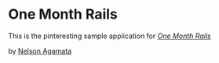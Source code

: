 # One Month Rails

This is the pinteresting sample application for 
[*One Month Rails*](http://onemonthrails.com)

by [Nelson Agamata](https://github.com/echonsky/)